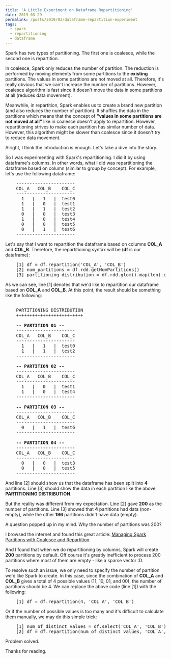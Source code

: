 ```yaml
---
title: 'A Little Experiment on Dataframe Repartitioning'
date: 2019-03-29
permalink: /posts/2019/03/dataframe-repartition-experiment
tags:
  - spark
  - repartitioning
  - dataframe
---
```


Spark has two types of partitioning. The first one is coalesce, while the second one is repartition.

In coalesce, Spark only reduces the number of partition. The reduction is performed by moving elements from some partitions to the **existing** partitions. The values in some partitions are not moved at all. Therefore, it's really obvious that we can't increase the number of partitions. However, coalesce algorithm is fast since it doesn't move the data in some partitions at all (reduces data movement).

Meanwhile, in repartition, Spark enables us to create a brand new partition (and also reduces the number of partition). It shuffles the data in the partitions which means that the concept of <b>"values in some partitions are not moved at all"</b> like in coalesce doesn't apply to repartition. However, repartitioning strives to make each partition has similar number of data. However, this algorithm might be slower than coalesce since it doesn't try to reduce data movement.

Alright, I think the introduction is enough. Let's take a dive into the story.

So I was experimenting with Spark's repartitioning. I did it by using dataframe's columns. In other words, what I did was repartitioning the dataframe based on column (similar to group by concept). For example, let's use the following dataframe:

<pre>
    ----------------------
    COL_A   COL_B    COL_C
    ----------------------
      1   |   1   |  test0
      1   |   0   |  test1
      1   |   1   |  test2
      0   |   0   |  test3
      1   |   0   |  test4
      0   |   0   |  test5
      0   |   1   |  test6
    ----------------------
</pre>

Let's say that I want to repartition the dataframe based on columns **COL_A** and **COL_B**. Therefore, the repartitioning syntax will be (**df** is our dataframe):

<pre>
    [1] df = df.repartition('COL_A', 'COL_B')
    [2] num_partitions = df.rdd.getNumPartitions()
    [3] partitioning_distribution = df.rdd.glom().map(len).collect()
</pre>

As we can see, line [1] denotes that we'd like to repartition our dataframe based on **COL_A** and **COL_B**. At this point, the result should be something like the following:

<pre>

    PARTITIONING DISTRIBUTION
    +++++++++++++++++++++++++
    
    <b>-- PARTITION 01 --</b>
    ----------------------
    COL_A   COL_B    COL_C
    ----------------------
      1   |   1   |  test0
      1   |   1   |  test2
    ----------------------
      
    <b>-- PARTITION 02 --</b>
    ----------------------
    COL_A   COL_B    COL_C
    ----------------------
      1   |   0   |  test1
      1   |   0   |  test4
    ----------------------
   
    <b>-- PARTITION 03 --</b>
    ----------------------
    COL_A   COL_B    COL_C
    ----------------------
      0   |   1   |  test6
    ----------------------
    
    <b>-- PARTITION 04 --</b>
    ----------------------
    COL_A   COL_B    COL_C
    ----------------------
      0   |   0   |  test3
      0   |   0   |  test5
    ----------------------
</pre>

And line [2] should show us that the dataframe has been split into **4** partitions. Line [3] should show the data in each partition like the above **PARTITIONING DISTRIBUTION**.

But the reality was different from my expectation. Line [2] gave **200** as the number of partitions. Line [3] showed that **4** partitions had data (non-empty), while the other **196** partitions didn't have data (empty).

A question popped up in my mind. Why the number of partitions was 200?

I browsed the internet and found this great article: <a href="https://medium.com/@mrpowers/managing-spark-partitions-with-coalesce-and-repartition-4050c57ad5c4">Managing Spark Partitions with Coalesce and Repartition</a>.

And I found that when we do repartitioning by columns, Spark will create **200** partitions by default. Off course it's greatly inefficient to process 200 partitions where most of them are empty - like a sparse vector :D.

To resolve such an issue, we only need to specify the number of partition we'd like Spark to create. In this case, since the combination of **COL_A** and **COL_B** gives a total of 4 possible values (11, 10, 01, and 00), the number of partitions should be 4. We can replace the above code (line [1]) with the following:

<pre>
    [1] df = df.repartition(4, 'COL_A', 'COL_B')
</pre>

Or if the number of possible values is too many and it's difficult to calculate them manually, we may do this simple trick:

<pre>
    [1] num_of_distinct_values = df.select('COL_A', 'COL_B').distinct().count()
    [2] df = df.repartition(num_of_distinct_values, 'COL_A', 'COL_B')
</pre>

Problem solved.

Thanks for reading.
